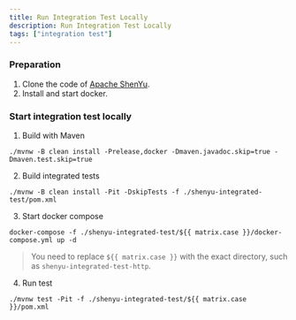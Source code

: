 ```yaml
---
title: Run Integration Test Locally
description: Run Integration Test Locally
tags: ["integration test"]
---
```


### Preparation

1. Clone the code of [Apache ShenYu](https://github.com/apache/incubator-shenyu).
2. Install and start docker.

### Start integration test locally

1. Build with Maven

```shell
./mvnw -B clean install -Prelease,docker -Dmaven.javadoc.skip=true -Dmaven.test.skip=true
```

2. Build integrated tests

```shell
./mvnw -B clean install -Pit -DskipTests -f ./shenyu-integrated-test/pom.xml
```

3. Start docker compose

```shell
docker-compose -f ./shenyu-integrated-test/${{ matrix.case }}/docker-compose.yml up -d
```

> You need to replace `${{ matrix.case }}` with the exact directory, such as `shenyu-integrated-test-http`.

4. Run test

```shell
./mvnw test -Pit -f ./shenyu-integrated-test/${{ matrix.case }}/pom.xml
```
